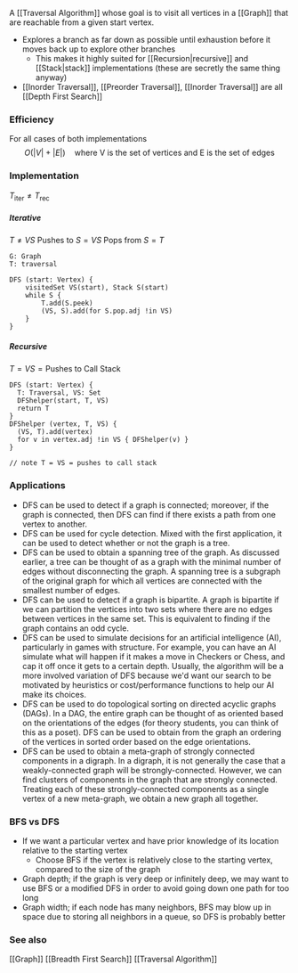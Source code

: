 A [[Traversal Algorithm]] whose goal is to visit all vertices in a [[Graph]] that are reachable from a given start vertex. 
* Explores a branch as far down as possible until exhaustion before it moves back up to explore other branches
	* This makes it highly suited for [[Recursion|recursive]] and [[Stack|stack]] implementations (these are secretly the same thing anyway)
* [[Inorder Traversal]], [[Preorder Traversal]], [[Inorder Traversal]] are all [[Depth First Search]]

### Efficiency
For all cases of both implementations
$$
O(|V| + |E|)
\quad\text{where V is the set of vertices and E is the set of edges}
$$
### Implementation
$T_\text{iter} \not = T_\text{rec}$
##### Iterative
$T \not = VS$
$\text{Pushes to } S = VS$
$\text{Pops from } S = T$
```
G: Graph
T: traversal

DFS (start: Vertex) {
	visitedSet VS(start), Stack S(start)
	while S { 
		T.add(S.peek)
		(VS, S).add(for S.pop.adj !in VS) 
	}
}
```
##### Recursive
$T = VS = \text{Pushes to Call Stack}$
```
DFS (start: Vertex) {
  T: Traversal, VS: Set
  DFShelper(start, T, VS)
  return T
}
DFShelper (vertex, T, VS) {
  (VS, T).add(vertex)
  for v in vertex.adj !in VS { DFShelper(v) }
}

// note T = VS = pushes to call stack
```

### Applications
- DFS can be used to detect if a graph is connected; moreover, if the graph is connected, then DFS can find if there exists a path from one vertex to another.
- DFS can be used for cycle detection. Mixed with the first application, it can be used to detect whether or not the graph is a tree.
- DFS can be used to obtain a spanning tree of the graph. As discussed earlier, a tree can be thought of as a graph with the minimal number of edges without disconnecting the graph. A spanning tree is a subgraph of the original graph for which all vertices are connected with the smallest number of edges.
- DFS can be used to detect if a graph is bipartite. A graph is bipartite if we can partition the vertices into two sets where there are no edges between vertices in the same set. This is equivalent to finding if the graph contains an odd cycle.
- DFS can be used to simulate decisions for an artificial intelligence (AI), particularly in games with structure. For example, you can have an AI simulate what will happen if it makes a move in Checkers or Chess, and cap it off once it gets to a certain depth. Usually, the algorithm will be a more involved variation of DFS because we'd want our search to be motivated by heuristics or cost/performance functions to help our AI make its choices.
- DFS can be used to do topological sorting on directed acyclic graphs (DAGs). In a DAG, the entire graph can be thought of as oriented based on the orientations of the edges (for theory students, you can think of this as a poset). DFS can be used to obtain from the graph an ordering of the vertices in sorted order based on the edge orientations.
- DFS can be used to obtain a meta-graph of strongly connected components in a digraph. In a digraph, it is not generally the case that a weakly-connected graph will be strongly-connected. However, we can find clusters of components in the graph that are strongly connected. Treating each of these strongly-connected components as a single vertex of a new meta-graph, we obtain a new graph all together.
### BFS vs DFS
* If we want a particular vertex and have prior knowledge of its location relative to the starting vertex
	* Choose BFS if the vertex is relatively close to the starting vertex, compared to the size of the graph
* Graph depth; if the graph is very deep or infinitely deep, we may want to use BFS or a modified DFS in order to avoid going down one path for too long
* Graph width; if each node has many neighbors, BFS may blow up in space due to storing all neighbors in a queue, so DFS is probably better

### See also
[[Graph]]
[[Breadth First Search]]
[[Traversal Algorithm]]